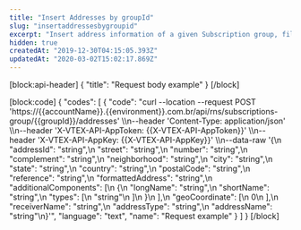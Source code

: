 ```yaml
---
title: "Insert Addresses by groupId"
slug: "insertaddressesbygroupid"
excerpt: "Insert address information of a given Subscription group, filtering by groupId."
hidden: true
createdAt: "2019-12-30T04:15:05.393Z"
updatedAt: "2020-03-02T15:02:17.869Z"
---
```

[block:api-header]
{
  "title": "Request body example"
}
[/block]

[block:code]
{
  "codes": [
    {
      "code": "curl --location --request POST 'https://{{accountName}}.{{environment}}.com.br/api/rns/subscriptions-group/{{groupId}}/addresses' \\\n--header 'Content-Type: application/json' \\\n--header 'X-VTEX-API-AppToken: {{X-VTEX-API-AppToken}}' \\\n--header 'X-VTEX-API-AppKey: {{X-VTEX-API-AppKey}}' \\\n--data-raw '{\n  \"addressId\": \"string\",\n  \"street\": \"string\",\n  \"number\": \"string\",\n  \"complement\": \"string\",\n  \"neighborhood\": \"string\",\n  \"city\": \"string\",\n  \"state\": \"string\",\n  \"country\": \"string\",\n  \"postalCode\": \"string\",\n  \"reference\": \"string\",\n  \"formattedAddress\": \"string\",\n  \"additionalComponents\": [\n    {\n      \"longName\": \"string\",\n      \"shortName\": \"string\",\n      \"types\": [\n        \"string\"\n      ]\n    }\n  ],\n  \"geoCoordinate\": [\n    0\n  ],\n  \"receiverName\": \"string\",\n  \"addressType\": \"string\",\n  \"addressName\": \"string\"\n}'",
      "language": "text",
      "name": "Request example"
    }
  ]
}
[/block]